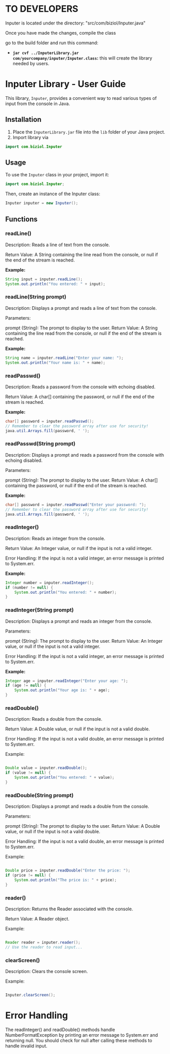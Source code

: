 # TO DEVELOPERS
Inputer is located under the directory: "src/com/biziol/Inputer.java"

Once you have made the changes, compile the class

go to the build folder and run this command: 
* **`jar cvf ../InputerLibrary.jar com/yourcompany/inputer/Inputer.class`:**
this will create the library needed by users.

# Inputer Library - User Guide

This library, `Inputer`, provides a convenient way to read various types of input from the console in Java.

## Installation

1.  Place the `InputerLibrary.jar` file into the `lib` folder of your Java project.
2.  Import library via
   ```java
   import com.biziol.Inputer
   ```

## Usage

To use the `Inputer` class in your project, import it:

```java
import com.biziol.Inputer;
```
Then, create an instance of the Inputer class:


```java
Inputer inputer = new Inputer();
```
## Functions
### readLine()
Description: Reads a line of text from the console.

Return Value: A String containing the line read from the console, or null if the end of the stream is reached.

**Example:**

```java
String input = inputer.readLine();
System.out.println("You entered: " + input);
```

### readLine(String prompt)
Description: Displays a prompt and reads a line of text from the console.

Parameters:

prompt (String): The prompt to display to the user.
Return Value: A String containing the line read from the console, or null if the end of the stream is reached.

**Example:**

```java
String name = inputer.readLine("Enter your name: ");
System.out.println("Your name is: " + name);
```

### readPasswd()
Description: Reads a password from the console with echoing disabled.

Return Value: A char[] containing the password, or null if the end of the stream is reached.

**Example:**

```java
char[] password = inputer.readPasswd();
// Remember to clear the password array after use for security!
java.util.Arrays.fill(password, ' ');
```

### readPasswd(String prompt)
Description: Displays a prompt and reads a password from the console with echoing disabled.

Parameters:

prompt (String): The prompt to display to the user.
Return Value: A char[] containing the password, or null if the end of the stream is reached.

**Example:**

```java
char[] password = inputer.readPasswd("Enter your password: ");
// Remember to clear the password array after use for security!
java.util.Arrays.fill(password, ' ');
```
### readInteger()
Description: Reads an integer from the console.

Return Value: An Integer value, or null if the input is not a valid integer.

Error Handling: If the input is not a valid integer, an error message is printed to System.err.

**Example:**

```java
Integer number = inputer.readInteger();
if (number != null) {
    System.out.println("You entered: " + number);
}
```

### readInteger(String prompt)
Description: Displays a prompt and reads an integer from the console.

Parameters:

prompt (String): The prompt to display to the user.
Return Value: An Integer value, or null if the input is not a valid integer.

Error Handling: If the input is not a valid integer, an error message is printed to System.err.

**Example:**

```java
Integer age = inputer.readInteger("Enter your age: ");
if (age != null) {
    System.out.println("Your age is: " + age);
}
```

### readDouble()
Description: Reads a double from the console.

Return Value: A Double value, or null if the input is not a valid double.

Error Handling: If the input is not a valid double, an error message is printed to System.err.

Example:

```Java

Double value = inputer.readDouble();
if (value != null) {
    System.out.println("You entered: " + value);
}
```

### readDouble(String prompt)
Description: Displays a prompt and reads a double from the console.

Parameters:

prompt (String): The prompt to display to the user.
Return Value: A Double value, or null if the input is not a valid double.

Error Handling: If the input is not a valid double, an error message is printed to System.err.

Example:

```Java

Double price = inputer.readDouble("Enter the price: ");
if (price != null) {
    System.out.println("The price is: " + price);
}
```

### reader()
Description: Returns the Reader associated with the console.

Return Value: A Reader object.

Example:

```Java

Reader reader = inputer.reader();
// Use the reader to read input...
```

### clearScreen()
Description: Clears the console screen.

Example:

```Java

Inputer.clearScreen();
```

# Error Handling
The readInteger() and readDouble() methods handle NumberFormatException by printing an error message to System.err and returning null. You should check for null after calling these methods to handle invalid input.


